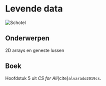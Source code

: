 # Levende data

![Schotel](/images/saucer.png)

## Onderwerpen

2D arrays en geneste lussen

## Boek

Hoofdstuk 5 uit *CS for All*{cite}`alvarado2019cs`.
